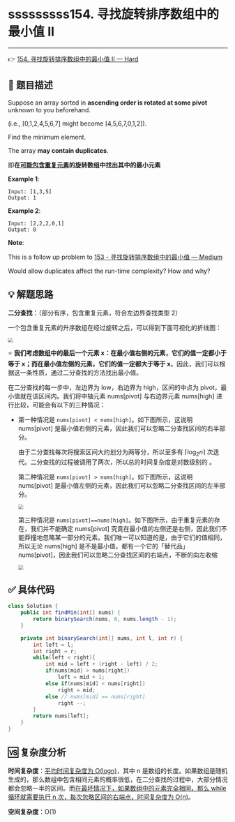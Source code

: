 # sssssssss154. 寻找旋转排序数组中的最小值 II

---

👉 [154. 寻找旋转排序数组中的最小值 II — Hard](https://leetcode-cn.com/problems/find-minimum-in-rotated-sorted-array-ii/)

## 📜 题目描述

Suppose an array sorted in **ascending order is rotated at some pivot** unknown to you beforehand.

(i.e.,  [0,1,2,4,5,6,7] might become  [4,5,6,7,0,1,2]).

Find the minimum element.

The array **may contain duplicates**.

即**在<u>可能包含重复元素</u>的旋转数组中找出其中的最小元素**

**Example 1**:

```
Input: [1,3,5]
Output: 1
```

**Example 2**:

```
Input: [2,2,2,0,1]
Output: 0
```

**Note**:

This is a follow up problem to  [153 - 寻找旋转排序数组中的最小值 — Medium](计算机基础/算法/LeetCode/二分查找/153-寻找旋转排序数组中的最小值.md)

Would allow duplicates affect the run-time complexity? How and why?

## 💡 解题思路 

**二分查找**：（部分有序，包含重复元素，符合左边界查找类型 2）

一个包含重复元素的升序数组在经过旋转之后，可以得到下面可视化的折线图：

<img src="https://gitee.com/veal98/images/raw/master/img/20200926152151.png" style="zoom: 67%;" />

⭐ **我们考虑数组中的最后一个元素 x：在最小值右侧的元素，它们的值一定都小于等于 x；而在最小值左侧的元素，它们的值一定都大于等于 x**。因此，我们可以根据这一条性质，通过二分查找的方法找出最小值。

在二分查找的每一步中，左边界为 low，右边界为 high，区间的中点为 pivot，最小值就在该区间内。我们将中轴元素 nums[pivot] 与右边界元素 nums[high] 进行比较，可能会有以下的三种情况：

- 第一种情况是 `nums[pivot] < nums[high]`。如下图所示，这说明 nums[pivot] 是最小值右侧的元素，因此我们可以忽略二分查找区间的右半部分。

  由于二分查找每次将搜索区间大约划分为两等分，所以至多有 $\lceil \log_{2}n \rceil$ 次迭代。二分查找的过程被调用了两次，所以总的时间复杂度是对数级别的 。

  第二种情况是 `nums[pivot] > nums[high]`。如下图所示，这说明 nums[pivot] 是最小值左侧的元素，因此我们可以忽略二分查找区间的左半部分。

  <img src="https://gitee.com/veal98/images/raw/master/img/20200926152607.png" style="zoom:67%;" />

  第三种情况是 `nums[pivot]==nums[high]`。如下图所示，由于重复元素的存在，我们并不能确定 nums[pivot] 究竟在最小值的左侧还是右侧，因此我们不能莽撞地忽略某一部分的元素。我们唯一可以知道的是，由于它们的值相同，所以无论 nums[high] 是不是最小值，都有一个它的「替代品」nums[pivot]，因此我们可以忽略二分查找区间的右端点，不断的向左收缩

  <img src="https://gitee.com/veal98/images/raw/master/img/20200926152733.png" style="zoom:67%;" />



## ✅  具体代码 


```java
class Solution {
    public int findMin(int[] nums) {
        return binarySearch(nums, 0, nums.length - 1);
    }

    private int binarySearch(int[] nums, int l, int r) {
        int left = l;
        int right = r;
        while(left < right){
            int mid = left + (right - left) / 2;
            if(nums[mid] > nums[right])
                left = mid + 1;
            else if(nums[mid] < nums[right]) 
                right = mid;
            else // nums[mid] == nums[right]
                right --;
        }
        return nums[left];
    }
}   
```

## 🆚 复杂度分析

**时间复杂度**：<u>平均时间复杂度为 O(logn)</u>，其中 n 是数组的长度。如果数组是随机生成的，那么数组中包含相同元素的概率很低，在二分查找的过程中，大部分情况都会忽略一半的区间。而<u>在最坏情况下，如果数组中的元素完全相同，那么 while 循环就需要执行 n 次，每次忽略区间的右端点，时间复杂度为 O(n)</u>。

**空间复杂度**：O(1)


